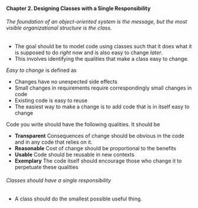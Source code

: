#### Chapter 2. Designing Classes with a Single Responsibility

###### The foundation of an object-oriented system is the *message*, but the most visible organizational structure is the *class*. 
* The goal should be to model code using classes such that it does what it is supposed to do *right* now and is also easy to change *later*.
* This involves identifying the qualities that make a class easy to change.

*Easy to change* is defined as
* Changes have no unexpected side effects
* Small changes in requirements require correspondingly small changes in code
* Existing code is easy to reuse
* The easiest way to make a change is to add code that is in itself easy to change

Code you write should have the following qualities. It should be
* **Transparent** Consequences of change should be obvious in the code and in any code that relies on it.
* **Reasonable** Cost of change should be proportional to the benefits
* **Usable** Code should be reusable in new contexts
* **Exemplary** The code itself should encourage those who change it to perpetuate these qualities

###### Classes should have a single responsibility
* A class should do the smallest possible useful thing.
